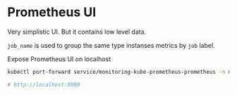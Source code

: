 # Prometheus UI

Very simplistic UI. But it contains low level data.

`job_name` is used to group the same type instanses metrics by `job` label.

Expose Prometheus UI on localhost
```bash
kubectl port-forward service/monitoring-kube-prometheus-prometheus -n monitoring 9090:9090

# http://localhost:9090
```
